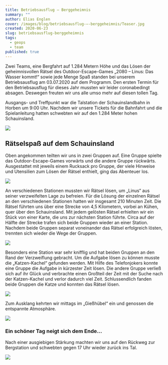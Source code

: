 ```yaml
---
title: Betriebsausflug – Berggeheimnis
summary: ""
author: Elias Englen
cover: /images/blog/betriebsausflug-–-berggeheimnis/Teaser.jpg
created: 2020-06-23
slug: betriebsausflug-berggeheimnis
tags:
  - geops
  - team
published: true
---
```

Zwei Teams, eine Bergfahrt auf 1.284 Metern Höhe und das Lösen der geheimnisvollen Rätsel des Outdoor-Escape-Games „2080 – Linus: Das Wasser kommt!“ sowie jede Menge Spaß standen bei unserem Betriebsausflug am 03.07.2020 auf dem Programm. Den ersten Termin für den Betriebsausflug für dieses Jahr mussten wir leider coronabedingt absagen. Deswegen freuten wir uns alle umso mehr auf diesen tollen Tag.

Ausgangs- und Treffpunkt war die Talstation der Schauinslandbahn in Horben um 9:00 Uhr. Nachdem wir unsere Tickets für die Bahnfahrt und die Spielanleitung hatten schwebten wir auf den 1.284 Meter hohen Schauinsland.

![](/images/blog/betriebsausflug-–-berggeheimnis/Selbahn.jpg)

## Rätselspaß auf dem Schauinsland

Oben angekommen teilten wir uns in zwei Gruppen auf. Eine Gruppe spielte das Outdoor-Escape-Games vorwärts und die andere Gruppe rückwärts. Ausgestattet mit jeweils einem Rucksack pro Gruppe, der viele Hinweise und Utensilien zum Lösen der Rätsel enthielt, ging das Abenteuer los.

![](/images/blog/betriebsausflug-–-berggeheimnis/Teams.jpg)

An verschiedenen Stationen mussten wir Rätsel lösen, um „Linus“ aus seiner verzweifelten Lage zu befreien. Für die Lösung der einzelnen Rätsel an den verschiedenen Stationen hatten wir insgesamt 210 Minuten Zeit. Die Rätsel führten uns über eine Strecke von 4,5 Kilometern, vorbei an Kühen, quer über den Schauinsland. Mit jedem gelösten Rätsel erhielten wir ein Stück von einer Karte, die uns zur nächsten Station führte. Circa auf der Hälfte der Strecke trafen sich beide Gruppen wieder an einer Station. Nachdem beide Gruppen separat voneinander das Rätsel erfolgreich lösten, trennten sich wieder die Wege der Gruppen.

![](/images/blog/betriebsausflug-–-berggeheimnis/Group%201.jpg)

Besonders eine Station war sehr knifflig und hat beiden Gruppen an den Rand der Verzweiflung gebracht. Um die Aufgabe lösen zu können musste die „Katzen-Kachel“ gefunden werden. Mit Hilfe des Telefonjokers konnte eine Gruppe die Aufgabe in kürzester Zeit lösen. Die andere Gruppe verließ sich auf ihr Glück und verbrachte einen Großteil der Zeit mit der Suche nach der Katzen-Kachel und verlor dadurch viel Zeit. Schlussendlich fanden beide Gruppen die Katze und konnten das Rätsel lösen.

![](/images/blog/betriebsausflug-–-berggeheimnis/Kachel.jpg)

Zum Ausklang kehrten wir mittags im „Gießhübel“ ein und genossen die entspannte Atmosphäre.

![](/images/blog/betriebsausflug-–-berggeheimnis/Essen.jpg)

### Ein schöner Tag neigt sich dem Ende...

Nach einer ausgiebigen Stärkung machten wir uns auf den Rückweg zur Bergstation und schwebten gegen 17 Uhr wieder zurück ins Tal.

![](/images/blog/betriebsausflug-–-berggeheimnis/Gondel_0.jpg)